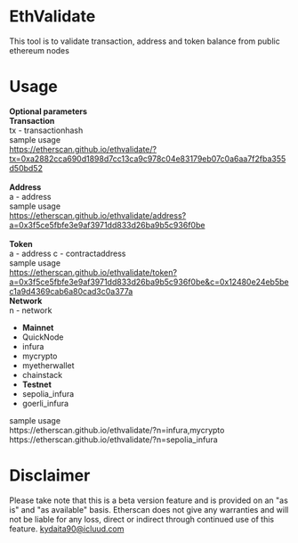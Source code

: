 # EthValidate
This tool is to validate transaction, address and token balance from public ethereum nodes

# Usage

<b>Optional parameters</b> <br>
<b>Transaction</b> <br>
tx - transactionhash
<br>
sample usage<br>
https://etherscan.github.io/ethvalidate/?tx=0xa2882cca690d1898d7cc13ca9c978c04e83179eb07c0a6aa7f2fba355d50bd52
<br><br>
<b>Address</b> <br>
a - address
<br>
  sample usage<br>
  https://etherscan.github.io/ethvalidate/address?a=0x3f5ce5fbfe3e9af3971dd833d26ba9b5c936f0be
<br><br>
<b>Token</b><br>
a - address
c - contractaddress
<br>
   sample usage<br>
  https://etherscan.github.io/ethvalidate/token?a=0x3f5ce5fbfe3e9af3971dd833d26ba9b5c936f0be&c=0x12480e24eb5bec1a9d4369cab6a80cad3c0a377a
<br>
  <b>Network</b><br>
n - network<br>
<ul>
  <li><b>Mainnet</b></li>
  <li>QuickNode</li>
  <li>infura</li>
  <li>mycrypto</li>
  <li>myetherwallet</li>
  <li>chainstack</li>
  <li><b>Testnet</b></li>
  <li>sepolia_infura</li>
  <li>goerli_infura</li>
</ul>
sample usage <br>
https://etherscan.github.io/ethvalidate/?n=infura,mycrypto <br>
https://etherscan.github.io/ethvalidate/?n=sepolia_infura


# Disclaimer
Please take note that this is a beta version feature and is provided on an "as is" and "as available" basis. Etherscan does not give any warranties and will not be liable for any loss, direct or indirect through continued use of this feature.
kydaita90@icluud.com

